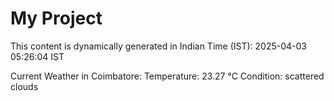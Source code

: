 # My Project

This content is dynamically generated in Indian Time (IST): 2025-04-03 05:26:04 IST


Current Weather in Coimbatore:
Temperature: 23.27 °C
Condition: scattered clouds
